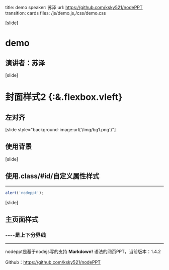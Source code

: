 title: demo
speaker: 苏泽
url: https://github.com/ksky521/nodePPT
transition: cards
files: /js/demo.js,/css/demo.css

[slide]

# demo
## 演讲者：苏泽

[slide]

# 封面样式2 {:&.flexbox.vleft}
## 左对齐

[slide style="background-image:url('/img/bg1.png')"]

## 使用背景

[slide]
## 使用.class/#id/自定义属性样式
----

```javascript
alert('nodeppt');
```

[slide]

## 主页面样式
### ----是上下分界线
----

nodeppt是基于nodejs写的支持 **Markdown!** 语法的网页PPT，当前版本：1.4.2

Github：https://github.com/ksky521/nodePPT
